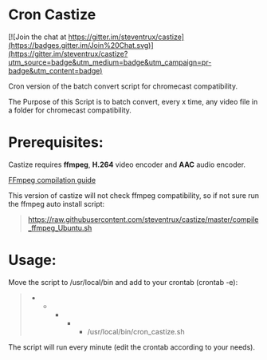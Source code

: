 # Cron Castize

[![Join the chat at https://gitter.im/steventrux/castize](https://badges.gitter.im/Join%20Chat.svg)](https://gitter.im/steventrux/castize?utm_source=badge&utm_medium=badge&utm_campaign=pr-badge&utm_content=badge)

Cron version of the batch convert script for chromecast compatibility.

The Purpose of this Script is to batch convert, every x time, any video file in a folder for chromecast compatibility.

# Prerequisites:
Castize requires **ffmpeg**, **H.264** video encoder and **AAC** audio encoder.

[FFmpeg compilation guide](https://trac.ffmpeg.org/wiki/CompilationGuide/Ubuntu)

This version of castize will not check ffmpeg compatibility, so if not sure run the ffmpeg auto install script:

> https://raw.githubusercontent.com/steventrux/castize/master/compile_ffmpeg_Ubuntu.sh

# Usage:
Move the script to /usr/local/bin and add to your crontab (crontab -e):

> * * * * * /usr/local/bin/cron_castize.sh

The script will run every minute (edit the crontab according to your needs).
